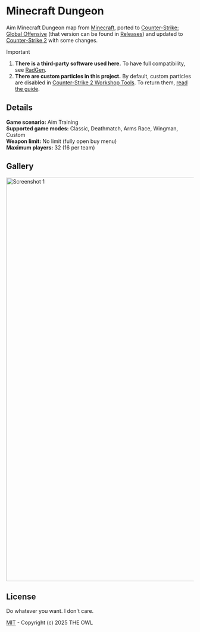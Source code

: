 # Minecraft Dungeon
Aim Minecraft Dungeon map from [Minecraft](https://www.minecraft.net), ported to [Counter-Strike: Global Offensive](https://en.wikipedia.org/wiki/Counter-Strike:_Global_Offensive) (that version can be found in [Releases](https://github.com/redesaile/cs2-minecraft-dungeon/releases/tag/csgo)) and updated to [Counter-Strike 2](https://store.steampowered.com/app/730) with some changes.

> [!IMPORTANT]
> 1. **There is a third-party software used here.** To have full compatibility, see [RadGen](https://radargenerator.github.io/).
> 2. **There are custom particles in this project.** By default, custom particles are disabled in [Counter-Strike 2 Workshop Tools](https://developer.valvesoftware.com/wiki/Counter-Strike_2_Workshop_Tools). To return them, [read the guide](Enabling%20Custom%20Particles.md).

## Details
**Game scenario:** Aim Training
<br> **Supported game modes:** Classic, Deathmatch, Arms Race, Wingman, Custom
<br> **Weapon limit:** No limit (fully open buy menu)
<br> **Maximum players:** 32 (16 per team)

## Gallery
<img width="1920" height="1080" alt="Screenshot 1" src="https://github.com/user-attachments/assets/5d8414de-71f4-4326-86f5-9ac699a2e0c2" />

## License
Do whatever you want. I don't care.

[MIT](LICENSE) - Copyright (c) 2025 THE OWL
